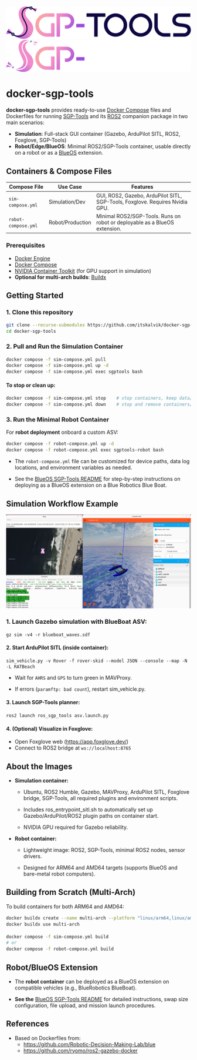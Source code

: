 <p align="center">
  <img src=".assets/SGP-Tools.png#gh-light-mode-only" alt="SGP-Tools Logo" width="600"/>
  <img src=".assets/logo_dark.png#gh-dark-mode-only" alt="SGP-Tools Logo" width="600"/>
</p>


# docker-sgp-tools

**docker-sgp-tools** provides ready-to-use [Docker Compose](https://docs.docker.com/compose/) files and Dockerfiles for running [SGP-Tools](https://sgp-tools.com/) and its [ROS2](https://github.com/itskalvik/ros_sgp_tools) companion package in two main scenarios:

- **Simulation**: Full-stack GUI container (Gazebo, ArduPilot SITL, ROS2, Foxglove, SGP-Tools)
- **Robot/Edge/BlueOS**: Minimal ROS2/SGP-Tools container, usable directly on a robot or as a [BlueOS](https://bluerobotics.com/blueos-conversion/) extension.

## Containers & Compose Files
| Compose File          | Use Case            | Features                                                                                 |
|-----------------------|---------------------|------------------------------------------------------------------------------------------|
| `sim-compose.yml`     | Simulation/Dev      | GUI, ROS2, Gazebo, ArduPilot SITL, SGP-Tools, Foxglove. Requires Nvidia GPU.             |
| `robot-compose.yml`   | Robot/Production    | Minimal ROS2/SGP-Tools. Runs on robot or deployable as a BlueOS extension.  |

### Prerequisites

- [Docker Engine](https://docs.docker.com/engine/install/)
- [Docker Compose](https://docs.docker.com/compose/install/)
- [NVIDIA Container Toolkit](https://docs.nvidia.com/datacenter/cloud-native/container-toolkit/latest/install-guide.html) (for GPU support in simulation)
- **Optional for multi-arch builds**: [Buildx](https://docs.docker.com/buildx/working-with-buildx/)

## Getting Started 

### 1. Clone this repository

```bash
git clone --recurse-submodules https://github.com/itskalvik/docker-sgp-tools.git
cd docker-sgp-tools
```

### 2. Pull and Run the Simulation Container

```bash
docker compose -f sim-compose.yml pull
docker compose -f sim-compose.yml up -d
docker compose -f sim-compose.yml exec sgptools bash
```

#### To stop or clean up:

```bash
docker compose -f sim-compose.yml stop    # stop containers, keep data/volumes
docker compose -f sim-compose.yml down    # stop and remove containers/volumes/networks/images
```

### 3. Run the Minimal Robot Container
For **robot deployment** onboard a custom ASV:

```bash
docker compose -f robot-compose.yml up -d
docker compose -f robot-compose.yml exec sgptools-robot bash
```

* The `robot-compose.yml` file can be customized for device paths, data log locations, and environment variables as needed.

* See the [BlueOS SGP-Tools README](./robot-docker/README.md) for step-by-step instructions on deploying as a BlueOS extension on a Blue Robotics Blue Boat.

## Simulation Workflow Example

![Image title](.assets/demo.png)


### 1. Launch Gazebo simulation with BlueBoat ASV:

```
gz sim -v4 -r blueboat_waves.sdf
```

#### 2. Start ArduPilot SITL (inside container):

```
sim_vehicle.py -v Rover -f rover-skid --model JSON --console --map -N -L RATBeach
```

* Wait for `AHRS` and `GPS` to turn green in MAVProxy.

* If errors (`paramftp: bad count`), restart sim_vehicle.py.

#### 3. Launch SGP-Tools planner:

```
ros2 launch ros_sgp_tools asv.launch.py
```

#### 4. (Optional) Visualize in Foxglove:

* Open Foxglove web (https://app.foxglove.dev/)
* Connect to ROS2 bridge at `ws://localhost:8765`

## About the Images

* **Simulation container:**

    * Ubuntu, ROS2 Humble, Gazebo, MAVProxy, ArduPilot SITL, Foxglove bridge, SGP-Tools, all required plugins and environment scripts.

    * Includes ros_entrypoint_sitl.sh to automatically set up Gazebo/ArduPilot/ROS2 plugin paths on container start.

    * NVIDIA GPU required for Gazebo reliability.

* **Robot container:**

    * Lightweight image: ROS2, SGP-Tools, minimal ROS2 nodes, sensor drivers.

    * Designed for ARM64 and AMD64 targets (supports BlueOS and bare-metal robot computers).

## Building from Scratch (Multi-Arch)

To build containers for both ARM64 and AMD64:

```bash
docker buildx create --name multi-arch --platform "linux/arm64,linux/amd64" --driver "docker-container"
docker buildx use multi-arch

docker compose -f sim-compose.yml build
# or
docker compose -f robot-compose.yml build

```

## Robot/BlueOS Extension

* The **robot container** can be deployed as a BlueOS extension on compatible vehicles (e.g., BlueRobotics BlueBoat).

* **See the** [BlueOS SGP-Tools README](./robot-docker/README.md) for detailed instructions, swap size configuration, file upload, and mission launch procedures.

## References
- Based on Dockerfiles from:
    - https://github.com/Robotic-Decision-Making-Lab/blue
    - https://github.com/ryomo/ros2-gazebo-docker
